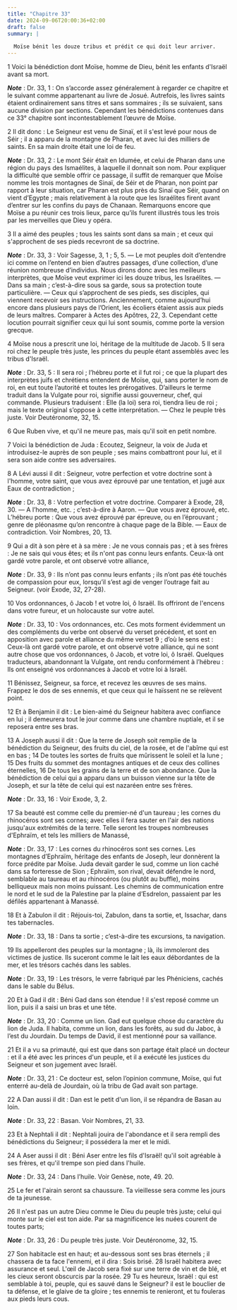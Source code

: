 ```yaml
---
title: "Chapitre 33"
date: 2024-09-06T20:00:36+02:00
draft: false
summary: |
  
  Moïse bénit les douze tribus et prédit ce qui doit leur arriver.
---
```



1 Voici la bénédiction dont Moïse, homme de Dieu, bénit les enfants d'Israël avant sa mort.

***Note*** :  Dr. 33, 1 : On s’accorde assez généralement à regarder ce chapitre et le suivant comme appartenant au livre de Josué. Autrefois, les livres saints étaient ordinairement sans titres et sans sommaires ; ils se suivaient, sans aucune division par sections. Cependant les bénédictions contenues dans ce 33° chapitre sont incontestablement l’œuvre de Moïse.

2 Il dit donc : Le Seigneur est venu de Sinaï, et il s'est levé pour nous de Séir ; il a apparu de la montagne de Pharan, et avec lui des milliers de saints. En sa main droite était une loi de feu.

***Note*** :  Dr. 33, 2 : Le mont Séir était en Idumée, et celui de Pharan dans une région du pays des Ismaélites, à laquelle il donnait son nom. Pour expliquer la difficulté que semble offrir ce passage, il suffit de remarquer que Moïse nomme les trois montagnes de Sinaï, de Séir et de Pharan, non point par rapport à leur situation, car Pharan est plus près du Sinaï que Séir, quand on vient d’Egypte ; mais relativement à la route que les Israélites firent avant d’entrer sur les confins du pays de Chanaan. Remarquons encore que Moïse a pu réunir ces trois lieux, parce qu’ils furent illustrés tous les trois par les merveilles que Dieu y opéra.

3 Il a aimé des peuples ; tous les saints sont dans sa main ; et ceux qui s'approchent de ses pieds recevront de sa doctrine.

***Note*** :  Dr. 33, 3 : Voir Sagesse, 3, 1 ; 5, 5. ― Le mot peuples doit d’entendre ici comme on l’entend en bien d’autres passages, d’une collection, d’une réunion nombreuse d’individus. Nous dirons donc avec les meilleurs interprètes, que Moïse veut exprimer ici les douze tribus, les Israélites. ― Dans sa main ; c’est-à-dire sous sa garde, sous sa protection toute particulière. ― Ceux qui s’approchent de ses pieds, ses disciples, qui viennent recevoir ses instructions. Anciennement, comme aujourd’hui encore dans plusieurs pays de l’Orient, les écoliers étaient assis aux pieds de leurs maîtres. Comparer à Actes des Apôtres, 22, 3. Cependant cette locution pourrait signifier ceux qui lui sont soumis, comme porte la version grecque.

4 Moïse nous a prescrit une loi, héritage de la multitude de Jacob. 5 Il sera roi chez le peuple très juste, les princes du peuple étant assemblés avec les tribus d'Israël.

***Note*** :  Dr. 33, 5 : Il sera roi ; l’hébreu porte et il fut roi ; ce que la plupart des interprètes juifs et chrétiens entendent de Moïse, qui, sans porter le nom de roi, en eut toute l’autorité et toutes les prérogatives. D’ailleurs le terme traduit dans la Vulgate pour roi, signifie aussi gouverneur, chef, qui commande. Plusieurs traduisent : Elle (la loi) sera roi, tiendra lieu de roi ; mais le texte original s’oppose à cette interprétation. ― Chez le peuple très juste. Voir Deutéronome, 32, 15.

6 Que Ruben vive, et qu'il ne meure pas, mais qu'il soit en petit nombre.


7 Voici la bénédiction de Juda : Ecoutez, Seigneur, la voix de Juda et introduisez-le auprès de son peuple ; ses mains combattront pour lui, et il sera son aide contre ses adversaires.


8 A Lévi aussi il dit : Seigneur, votre perfection et votre doctrine sont à l'homme, votre saint, que vous avez éprouvé par une tentation, et jugé aux Eaux de contradiction ;

***Note*** :  Dr. 33, 8 : Votre perfection et votre doctrine. Comparer à Exode, 28, 30. ― A l’homme, etc. ; c’est-à-dire à Aaron. ― Que vous avez éprouvé, etc. L’hébreu porte : Que vous avez éprouvé par épreuve, ou en l’éprouvant ; genre de pléonasme qu’on rencontre à chaque page de la Bible. ― Eaux de contradiction. Voir Nombres, 20, 13.

9 Qui a dit à son père et à sa mère : Je ne vous connais pas ; et à ses frères : Je ne sais qui vous êtes; et ils n'ont pas connu leurs enfants. Ceux-là ont gardé votre parole, et ont observé votre alliance,

***Note*** :  Dr. 33, 9 : Ils n’ont pas connu leurs enfants ; ils n’ont pas été touchés de compassion pour eux, lorsqu’il s’est agi de venger l’outrage fait au Seigneur. (voir Exode, 32, 27-28).

10 Vos ordonnances, ô Jacob ! et votre loi, ô Israël. Ils offriront de l'encens dans votre fureur, et un holocauste sur votre autel.

***Note*** :  Dr. 33, 10 : Vos ordonnances, etc. Ces mots forment évidemment un des compléments du verbe ont observé du verset précédent, et sont en apposition avec parole et alliance du même verset 9 ; d’où le sens est : Ceux-là ont gardé votre parole, et ont observé votre alliance, qui ne sont autre chose que vos ordonnances, ô Jacob, et votre loi, ô Israël. Quelques traducteurs, abandonnant la Vulgate, ont rendu conformément à l’hébreu : Ils ont enseigné vos ordonnances à Jacob et votre loi à Israël.

11 Bénissez, Seigneur, sa force, et recevez les œuvres de ses mains. Frappez le dos de ses ennemis, et que ceux qui le haïssent ne se relèvent point.


12 Et à Benjamin il dit : Le bien-aimé du Seigneur habitera avec confiance en lui ; il demeurera tout le jour comme dans une chambre nuptiale, et il se reposera entre ses bras.


13 A Joseph aussi il dit : Que la terre de Joseph soit remplie de la bénédiction du Seigneur, des fruits du ciel, de la rosée, et de l'abîme qui est en bas ; 14 De toutes les sortes de fruits que mûrissent le soleil et la lune ; 15 Des fruits du sommet des montagnes antiques et de ceux des collines éternelles, 16 De tous les grains de la terre et de son abondance. Que la bénédiction de celui qui a apparu dans un buisson vienne sur la tête de Joseph, et sur la tête de celui qui est nazaréen entre ses frères.

***Note*** :  Dr. 33, 16 : Voir Exode, 3, 2.

17 Sa beauté est comme celle du premier-né d'un taureau ; les cornes du rhinocéros sont ses cornes; avec elles il fera sauter en l'air des nations jusqu'aux extrémités de la terre. Telle seront les troupes nombreuses d'Ephraïm, et tels les milliers de Manassé,

***Note*** :  Dr. 33, 17 : Les cornes du rhinocéros sont ses cornes. Les montagnes d’Ephraïm, héritage des enfants de Joseph, leur donnèrent la force prédite par Moïse. Juda devait garder le sud, comme un lion caché dans sa forteresse de Sion ; Ephraïm, son rival, devait défendre le nord, semblable au taureau et au rhinocéros (ou plutôt au buffle), moins belliqueux mais non moins puissant. Les chemins de communication entre le nord et le sud de la Palestine par la plaine d’Esdrelon, passaient par les défilés appartenant à Manassé.

18 Et à Zabulon il dit : Réjouis-toi, Zabulon, dans ta sortie, et, Issachar, dans tes tabernacles.

***Note*** :  Dr. 33, 18 : Dans ta sortie ; c’est-à-dire tes excursions, ta navigation.

19 Ils appelleront des peuples sur la montagne ; là, ils immoleront des victimes de justice. Ils suceront comme le lait les eaux débordantes de la mer, et les trésors cachés dans les sables.

***Note*** :  Dr. 33, 19 : Les trésors, le verre fabriqué par les Phéniciens, cachés dans le sable du Bélus.


20 Et à Gad il dit : Béni Gad dans son étendue ! il s'est reposé comme un lion, puis il a saisi un bras et une tête.

***Note*** :  Dr. 33, 20 : Comme un lion. Gad eut quelque chose du caractère du lion de Juda. Il habita, comme un lion, dans les forêts, au sud du Jaboc, à l’est du Jourdain. Du temps de David, il est mentionné pour sa vaillance.

21 Et il a vu sa primauté, qui est que dans son partage était placé un docteur : et il a été avec les princes d'un peuple, et il a exécuté les justices du Seigneur et son jugement avec Israël.

***Note*** :  Dr. 33, 21 : Ce docteur est, selon l’opinion commune, Moïse, qui fut enterré au-delà de Jourdain, où la tribu de Gad avait son partage.


22 A Dan aussi il dit : Dan est le petit d'un lion, il se répandra de Basan au loin.

***Note*** :  Dr. 33, 22 : Basan. Voir Nombres, 21, 33.

23 Et à Nephtali il dit : Nephtali jouira de l'abondance et il sera rempli des bénédictions du Seigneur; il possédera la mer et le midi.


24 A Aser aussi il dit : Béni Aser entre les fils d'Israël! qu'il soit agréable à ses frères, et qu'il trempe son pied dans l'huile.

***Note*** :  Dr. 33, 24 : Dans l’huile. Voir Genèse, note, 49. 20.

25 Le fer et l'airain seront sa chaussure. Ta vieillesse sera comme les jours de ta jeunesse.


26 Il n'est pas un autre Dieu comme le Dieu du peuple très juste; celui qui monte sur le ciel est ton aide. Par sa magnificence les nuées courent de toutes parts;

***Note*** :  Dr. 33, 26 : Du peuple très juste. Voir Deutéronome, 32, 15.

27 Son habitacle est en haut; et au-dessous sont ses bras éternels ; il chassera de ta face l'ennemi, et il dira : Sois brisé. 28 Israël habitera avec assurance et seul. L'œil de Jacob sera fixé sur une terre de vin et de blé, et les cieux seront obscurcis par la rosée. 29 Tu es heureux, Israël : qui est semblable à toi, peuple, qui es sauvé dans le Seigneur? il est le bouclier de ta défense, et le glaive de ta gloire ; tes ennemis te renieront, et tu fouleras aux pieds leurs cous.

